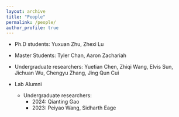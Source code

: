 ```yaml
---
layout: archive
title: "People"
permalink: /people/
author_profile: true
---
```

* Ph.D students: Yuxuan Zhu, Zhexi Lu
* Master Students: Tyler Chan, Aaron Zachariah
* Undergraduate researchers: Yuetian Chen, Zhiqi Wang, Elvis Sun, Jichuan Wu, Chengyu Zhang, Jing Qun Cui

* Lab Alumni
    - Undergraduate researchers:
        - 2024: Qianting Gao
        - 2023: Peiyao Wang, Sidharth Eage

